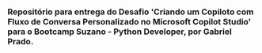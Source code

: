 ### Repositório para entrega do Desafio 'Criando um Copiloto com Fluxo de Conversa Personalizado no Microsoft Copilot Studio' para o Bootcamp Suzano - Python Developer, por Gabriel Prado.
